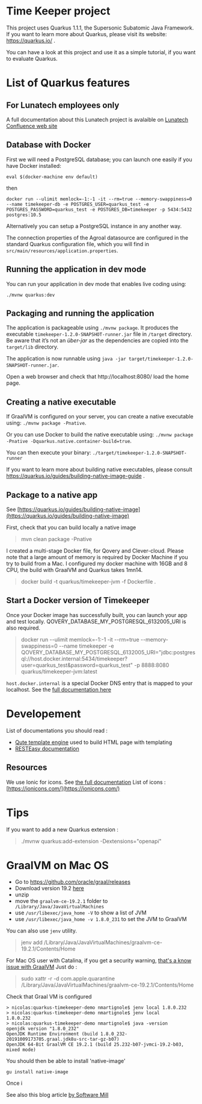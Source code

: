 # Time Keeper project

This project uses Quarkus 1.1.1, the Supersonic Subatomic Java Framework.
If you want to learn more about Quarkus, please visit its website: https://quarkus.io/ .

You can have a look at this project and use it as a simple tutorial, if you want to evaluate Quarkus.

# List of Quarkus features 



## For Lunatech employees only

A full documentation about this Lunatech project is avalaible on [Lunatech Confluence web site](https://lunatech.atlassian.net/wiki/spaces/INTRANET/pages/1609695253/Timekeeper)

## Database with Docker

First we will need a PostgreSQL database; you can launch one easily if you have Docker installed:

```
eval $(docker-machine env default)
```

then
```
docker run --ulimit memlock=-1:-1 -it --rm=true --memory-swappiness=0 --name timekeeper-db -e POSTGRES_USER=quarkus_test -e POSTGRES_PASSWORD=quarkus_test -e POSTGRES_DB=timekeeper -p 5434:5432 postgres:10.5
```

Alternatively you can setup a PostgreSQL instance in any another way.

The connection properties of the Agroal datasource are configured in the standard Quarkus configuration file, which you will find in
`src/main/resources/application.properties`.

## Running the application in dev mode

You can run your application in dev mode that enables live coding using:
```
./mvnw quarkus:dev
```

## Packaging and running the application

The application is packageable using `./mvnw package`.
It produces the executable `timekeeper-1.2.0-SNAPSHOT-runner.jar` file in `/target` directory.
Be aware that it’s not an _über-jar_ as the dependencies are copied into the `target/lib` directory.

The application is now runnable using `java -jar target/timekeeper-1.2.0-SNAPSHOT-runner.jar`.

Open a web browser and check that http://localhost:8080/ load the home page. 


## Creating a native executable

If GraalVM is configured on your server, you can create a native executable using: `./mvnw package -Pnative`.

Or you can use Docker to build the native executable using: `./mvnw package -Pnative -Dquarkus.native.container-build=true`.

You can then execute your binary: `./target/timekeeper-1.2.0-SNAPSHOT-runner`

If you want to learn more about building native executables, please consult https://quarkus.io/guides/building-native-image-guide .


## Package to a native app

See [https://quarkus.io/guides/building-native-image](https://quarkus.io/guides/building-native-image)

First, check that you can build locally a native image 

> mvn clean package -Pnative

I created a multi-stage Docker file, for Qovery and Clever-cloud. Please note that a large amount of memory is required by Docker Machine if
you try to build from a Mac. I configured my docker machine with 16GB and 8 CPU, the build with GraalVM and
Quarkus takes 1mn14. 

> docker build -t quarkus/timekeeper-jvm -f Dockerfile .

## Start a Docker version of Timekeeper

Once your Docker image has successfully built, you can launch your app and test locally. QOVERY_DATABASE_MY_POSTGRESQL_6132005_URI is also required.

> docker run --ulimit memlock=-1:-1 -it --rm=true --memory-swappiness=0 --name timekeeper -e QOVERY_DATABASE_MY_POSTGRESQL_6132005_URI="jdbc:postgresql://host.docker.internal:5434/timekeeper?user=quarkus_test&password=quarkus_test" -p 8888:8080 quarkus/timekeeper-jvm:latest 

`host.docker.internal` is a special Docker DNS entry that is mapped to your localhost. See the [full documentation here](https://docs.docker.com/docker-for-mac/networking/#use-cases-and-workarounds)

# Developement

List of documentations you should read : 

- [Qute template engine](https://quarkus.io/guides/qute) used to build HTML page with templating
- [RESTEasy documentation](https://docs.jboss.org/resteasy/docs/4.4.2.Final/userguide/html_single/index.html#Using_Path)


## Resources

We use Ionic for icons. See [the full documentation](https://ionicons.com/usage)
List of icons : [https://ionicons.com/](https://ionicons.com/)

# Tips

If you want to add a new Quarkus extension : 

> ./mvnw quarkus:add-extension -Dextensions="openapi"


# GraalVM on Mac OS

- Go to https://github.com/oracle/graal/releases 
- Download version 19.2 [here](https://github.com/oracle/graal/releases)
- unzip
- move the `graalvm-ce-19.2.1` folder to ` /Library/Java/JavaVirtualMachines`
- use `/usr/libexec/java_home -V` to show a list of JVM
- use `/usr/libexec/java_home -v 1.8.0_231` to set the JVM to GraalVM

You can also use `jenv` utility.
> jenv add /Library/Java/JavaVirtualMachines/graalvm-ce-19.2.1/Contents/Home

For Mac OS user with Catalina, if you get a security warning, [that's a know issue with GraalVM](https://github.com/oracle/graal/issues/1724)
Just do : 

> sudo xattr -r -d com.apple.quarantine /Library/Java/JavaVirtualMachines/graalvm-ce-19.2.1/Contents/Home                                                                       
    

Check that Graal VM is configured 

```
> nicolas:quarkus-timekeeper-demo nmartignole$ jenv local 1.8.0.232
> nicolas:quarkus-timekeeper-demo nmartignole$ jenv local
1.8.0.232
> nicolas:quarkus-timekeeper-demo nmartignole$ java -version
openjdk version "1.8.0_232"
OpenJDK Runtime Environment (build 1.8.0_232-20191009173705.graal.jdk8u-src-tar-gz-b07)
OpenJDK 64-Bit GraalVM CE 19.2.1 (build 25.232-b07-jvmci-19.2-b03, mixed mode)

```

You should then be able to install 'native-image'

`gu install native-image`

Once i

See also this blog article [by Software Mill](https://blog.softwaremill.com/graalvm-installation-and-setup-on-macos-294dd1d23ca2)

